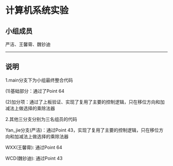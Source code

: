 # 计算机系统实验

## 小组成员

严洁、王馨霄、魏钞迪

***

## 说明
1.main分支下为小组最终整合代码

 (1)基础部分：通过了Point 64
 
 (2)加分项：通过了上板验证、实现了复用了主要的控制逻辑，只在移位方向和加减法上做选择的乘除法器
 
2.其他三分支分别为三名组员的代码

  Yan_jie分支(严洁)：通过Point 43，实现了复用了主要的控制逻辑，只在移位方向和加减法上做选择的乘除法器
  
  WXX(王馨霄): 通过Point 64
  
  WCD(魏钞迪): 通过Point 43

